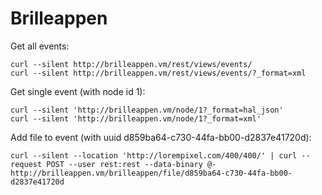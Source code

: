 Brilleappen
===========

Get all events:

```
curl --silent http://brilleappen.vm/rest/views/events/
curl --silent http://brilleappen.vm/rest/views/events/?_format=xml
```

Get single event (with node id 1):

```
curl --silent 'http://brilleappen.vm/node/1?_format=hal_json'
curl --silent 'http://brilleappen.vm/node/1?_format=xml'
```

Add file to event (with uuid d859ba64-c730-44fa-bb00-d2837e41720d):

```
curl --silent --location 'http://lorempixel.com/400/400/' | curl --request POST --user rest:rest --data-binary @- http://brilleappen.vm/brilleappen/file/d859ba64-c730-44fa-bb00-d2837e41720d
```
